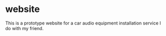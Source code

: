 # website

This is a prototype website for a car audio equipment installation service I do with my friend.
